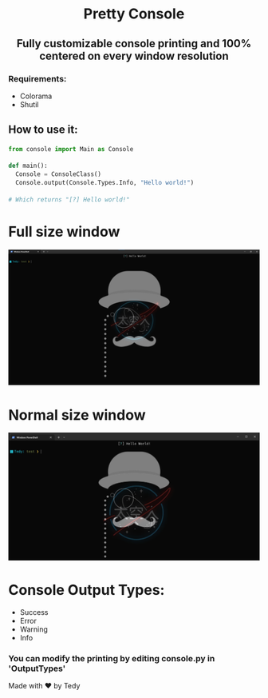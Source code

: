 <div align="center">
  <h1>Pretty Console</h1>
</div>

<h2 align="center">Fully customizable console printing and 100% centered on every window resolution</h2>
<h3>Requirements: </h3>
<ul>
  <li>Colorama</li>
  <li>Shutil</li>
</ul>

<h2>How to use it: </h2>

```python
from console import Main as Console

def main():
  Console = ConsoleClass()
  Console.output(Console.Types.Info, "Hello world!")

# Which returns "[?] Hello world!"
```
# Full size window
![Full](https://raw.githubusercontent.com/TedyonGit/PrettyConsole/main/full.png)
# Normal size window
![Normal](https://raw.githubusercontent.com/TedyonGit/PrettyConsole/main/normal.png)


# Console Output Types:
- Success
- Error
- Warning
- Info
  
<h3>You can modify the printing by editing console.py in 'OutputTypes'</h3>

Made with ❤ by Tedy
